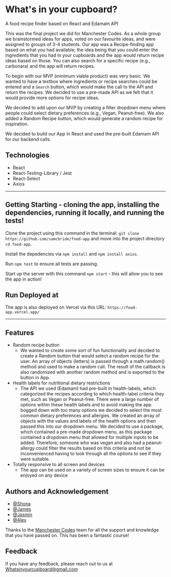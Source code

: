 # What's in your cupboard?

A food recipe finder based on React and Edamam API

This was the final project we did for Manchester Codes. As a whole group we brainstormed ideas for apps, voted on our favourite ideas, and were assigned to groups of 3-4 students. Our app was a Recipe-finding app based on what you had available; the idea being that you could enter the ingredients that you had in your cupboards and the app would return recipe ideas based on those. You can also search for a specific recipe (e.g., carbonara) and the app will return recipes.

To begin with our MVP (minimum viable product) was very basic. We wanted to have a textbox where ingredients or recipe searches could be entered and a `Search` button, which would make the call to the API and return the recipes. We decided to use a pre-made API as we felt that it would provide more options for recipe ideas.

We decided to add upon our MVP by creating a filter dropdown menu where people could select dietary preferences (e.g., Vegan, Peanut-free). We also added a Random Recipe button, which would generate a random recipe for inspiration.

We decided to build our App in React and used the pre-built Edamam API for our backend calls.

## Technologies

- React
- React-Testing-Library / Jest
- React-Select
- Axios

---

## Getting Starting - cloning the app, installing the dependencies, running it locally, and running the tests!

Clone the project using this command in the terminal: `git clone https://github.com/samcbride/food-app` and move into the project directory `cd food-app`.

Install the depedencies via `npm install` and `npm install axios`.

Run `npm test` to ensure all tests are passing.

Start up the server with this command `npm start` - this will allow you to see the app in action!

## Run Deployed at

The app is also deployed on Vercel via this URL: `https://food-app.vercel.app/`

---

## Features

- Random recipe button
  - We wanted to create some sort of fun functionality and decided to create a Random button that would select a random recipe for the user. An array of objects (letters) is passed through a math.random() method and used to make a random call. The result of the callback is also randomized with another random method and is exported to the button in App.
- Health labels for nutritional dietary restrictions
  - The API we used (Edamam) had pre-built in health-labels, which categorized the recipes according to which health-label criteria they met, such as Vegan or Peanut-free. There were a large number of options within these health labels and to avoid making the app bogged down with too many options we decided to select the most common dietary preferences and allergies. We created an array of objects with the values and labels of the health options and then passed this into our dropdown menu. We decided to use a package, which contained a pre-made dropdown menu, as this package contained a dropdown menu that allowed for multiple inputs to be added. Therefore, someone who was vegan and also had a peanut-allergy could filter the results based on this criteria and not be inconvenienced having to look through all the options to see if they were suitable.
- Totally responsive to all screen and devices
  - The app can be used on a variety of screen sizes to ensure it can be enjoyed on any device

## Authors and Acknowledgement

- [@Shona](https://github.com/samcbride)
- [@James](https://github.com/JamesWoodhead1)
- [@Jasmin](https://github.com/jasminbateman)
- [@Alex](https://github.com/Alex-003)

Thanks to the [Manchester Codes](https://manchestercodes.com/software-engineer-fasttrack) team for all the support and knowledge that you have passed on. This has been a fantastic course!

## Feedback

If you have any feedback, please reach out to us at Whatsinyourcupboard@gmail.com
